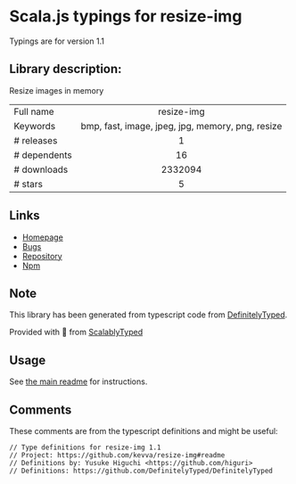 
# Scala.js typings for resize-img

Typings are for version 1.1

## Library description:
Resize images in memory

|                    |                 |
| ------------------ | :-------------: |
| Full name          | resize-img |
| Keywords           | bmp, fast, image, jpeg, jpg, memory, png, resize |
| # releases         | 1 |
| # dependents       | 16 |
| # downloads        | 2332094 |
| # stars            | 5 |

## Links
- [Homepage](https://github.com/kevva/resize-img#readme)
- [Bugs](https://github.com/kevva/resize-img/issues)
- [Repository](https://github.com/kevva/resize-img)
- [Npm](https://www.npmjs.com/package/resize-img)
    


## Note
This library has been generated from typescript code from [DefinitelyTyped](https://definitelytyped.org).

Provided with :purple_heart: from [ScalablyTyped](https://github.com/oyvindberg/ScalablyTyped)

## Usage
See [the main readme](../../readme.md) for instructions.

## Comments

These comments are from the typescript definitions and might be useful:
```
// Type definitions for resize-img 1.1
// Project: https://github.com/kevva/resize-img#readme
// Definitions by: Yusuke Higuchi <https://github.com/higuri>
// Definitions: https://github.com/DefinitelyTyped/DefinitelyTyped

```

